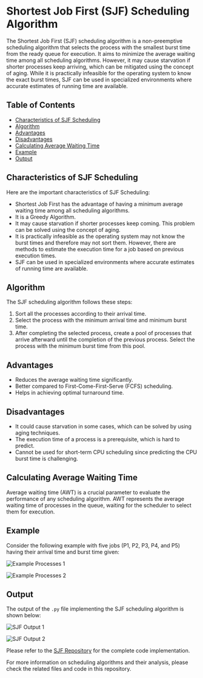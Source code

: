 # Shortest Job First (SJF) Scheduling Algorithm

The Shortest Job First (SJF) scheduling algorithm is a non-preemptive scheduling algorithm that selects the process with the smallest burst time from the ready queue for execution. It aims to minimize the average waiting time among all scheduling algorithms. However, it may cause starvation if shorter processes keep arriving, which can be mitigated using the concept of aging. While it is practically infeasible for the operating system to know the exact burst times, SJF can be used in specialized environments where accurate estimates of running time are available.

## Table of Contents
- [Characteristics of SJF Scheduling](#characteristics-of-sjf-scheduling)
- [Algorithm](#algorithm)
- [Advantages](#advantages)
- [Disadvantages](#disadvantages)
- [Calculating Average Waiting Time](#calculating-average-waiting-time)
- [Example](#example)
- [Output](#output)

## Characteristics of SJF Scheduling
Here are the important characteristics of SJF Scheduling:
- Shortest Job First has the advantage of having a minimum average waiting time among all scheduling algorithms.
- It is a Greedy Algorithm.
- It may cause starvation if shorter processes keep coming. This problem can be solved using the concept of aging.
- It is practically infeasible as the operating system may not know the burst times and therefore may not sort them. However, there are methods to estimate the execution time for a job based on previous execution times.
- SJF can be used in specialized environments where accurate estimates of running time are available.

## Algorithm
The SJF scheduling algorithm follows these steps:
1. Sort all the processes according to their arrival time.
2. Select the process with the minimum arrival time and minimum burst time.
3. After completing the selected process, create a pool of processes that arrive afterward until the completion of the previous process. Select the process with the minimum burst time from this pool.

## Advantages
- Reduces the average waiting time significantly.
- Better compared to First-Come-First-Serve (FCFS) scheduling.
- Helps in achieving optimal turnaround time.

## Disadvantages
- It could cause starvation in some cases, which can be solved by using aging techniques.
- The execution time of a process is a prerequisite, which is hard to predict.
- Cannot be used for short-term CPU scheduling since predicting the CPU burst time is challenging.

## Calculating Average Waiting Time
Average waiting time (AWT) is a crucial parameter to evaluate the performance of any scheduling algorithm. AWT represents the average waiting time of processes in the queue, waiting for the scheduler to select them for execution.

## Example
Consider the following example with five jobs (P1, P2, P3, P4, and P5) having their arrival time and burst time given:

![Example Processes 1](https://user-images.githubusercontent.com/57552973/184400549-31fb2a38-12d9-434a-9b1a-0038bfdd2bc6.png)

![Example Processes 2](https://user-images.githubusercontent.com/57552973/184400622-95619498-fec1-44d1-82a9-0e9f1c61242f.png)

## Output
The output of the `.py` file implementing the SJF scheduling algorithm is shown below:

![SJF Output 1](https://user-images.githubusercontent.com/57552973/184400016-9f123361-077e-43fb-a235-6b060f9ffea5.png)

![SJF Output 2](https://user-images.githubusercontent.com/57552973/184400117-82cfa672-932a-42f2-b524-fd9121506d84.png)

Please refer to the [SJF Repository](https://github.com/your-repo-link) for the complete code implementation.

For more information on scheduling algorithms and their analysis, please check the related files and code in this repository.